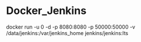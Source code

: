 # Docker_Jenkins

docker run -u 0 -d -p 8080:8080 -p 50000:50000 -v /data/jenkins:/var/jenkins_home jenkins/jenkins:lts